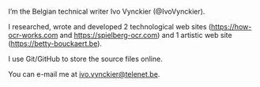 I’m the Belgian technical writer Ivo Vynckier (@IvoVynckier).

I researched, wrote and developed 2 technological web sites (https://how-ocr-works.com and https://spielberg-ocr.com) and 1 artistic web site (https://betty-bouckaert.be).

I use Git/GitHub to store the source files online.

You can e-mail me at ivo.vynckier@telenet.be.
